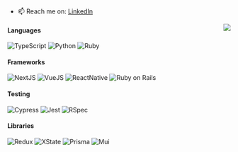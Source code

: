 - 📫 Reach me on: [LinkedIn](https://www.linkedin.com/in/seva-deriushkin-645b98214/)
<img align='right' src="https://github-readme-stats.vercel.app/api/top-langs/?username=sevader14&layout=compact&theme=algolia&langs_count=6&line_height=16&bg_color=00000000" />

#### Languages
![TypeScript](https://img.shields.io/badge/TypeScript-017ACD?style=for-the-badge&logo=typescript&logoColor=black)
![Python](https://img.shields.io/badge/Python-3776AB?style=for-the-badge&logo=python&logoColor=white)
![Ruby](https://img.shields.io/badge/-Ruby-CC342D?style=for-the-badge&logo=ruby)
#### Frameworks
![NextJS](https://img.shields.io/badge/-Next.js-black?style=for-the-badge&logo=next.js)
![VueJS](https://img.shields.io/badge/-vue.js-35495F?style=for-the-badge&logo=vue.js)
![ReactNative](https://img.shields.io/badge/React_Native-black?style=for-the-badge&logo=react&logoColor=61DAFB)
![Ruby on Rails](https://img.shields.io/badge/-Ruby%20on%20Rails-CC0000?style=for-the-badge&logo=ruby-on-rails)
#### Testing
![Cypress](https://img.shields.io/badge/-Cypress-17202C?style=for-the-badge&logo=cypress)
![Jest](https://img.shields.io/badge/-jest-CB471A?style=for-the-badge&logo=jest)
![RSpec](https://img.shields.io/badge/-RSpec-red?style=for-the-badge)
#### Libraries
![Redux](https://img.shields.io/badge/-Redux-764ABC?style=for-the-badge&logo=redux)
![XState](https://img.shields.io/badge/-xstate-111?style=for-the-badge&logo=xstate)
![Prisma](https://img.shields.io/badge/-prisma-0D354A?style=for-the-badge&logo=prisma)
![Mui](https://img.shields.io/badge/-material_ui-eee?style=for-the-badge&logo=mui)
